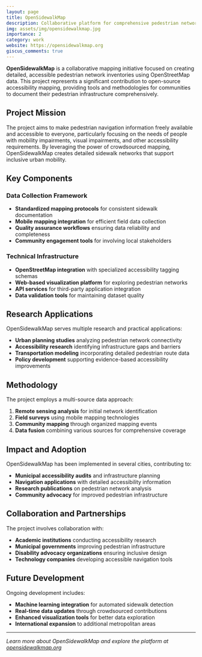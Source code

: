 ```yaml
---
layout: page
title: OpenSidewalkMap
description: Collaborative platform for comprehensive pedestrian network mapping
img: assets/img/opensidewalkmap.jpg
importance: 2
category: work
website: https://opensidewalkmap.org
giscus_comments: true
---
```


**OpenSidewalkMap** is a collaborative mapping initiative focused on creating detailed, accessible pedestrian network inventories using OpenStreetMap data. This project represents a significant contribution to open-source accessibility mapping, providing tools and methodologies for communities to document their pedestrian infrastructure comprehensively.

## Project Mission

The project aims to make pedestrian navigation information freely available and accessible to everyone, particularly focusing on the needs of people with mobility impairments, visual impairments, and other accessibility requirements. By leveraging the power of crowdsourced mapping, OpenSidewalkMap creates detailed sidewalk networks that support inclusive urban mobility.

## Key Components

### Data Collection Framework
- **Standardized mapping protocols** for consistent sidewalk documentation
- **Mobile mapping integration** for efficient field data collection
- **Quality assurance workflows** ensuring data reliability and completeness
- **Community engagement tools** for involving local stakeholders

### Technical Infrastructure
- **OpenStreetMap integration** with specialized accessibility tagging schemas
- **Web-based visualization platform** for exploring pedestrian networks
- **API services** for third-party application integration
- **Data validation tools** for maintaining dataset quality

## Research Applications

OpenSidewalkMap serves multiple research and practical applications:

- **Urban planning studies** analyzing pedestrian network connectivity
- **Accessibility research** identifying infrastructure gaps and barriers
- **Transportation modeling** incorporating detailed pedestrian route data
- **Policy development** supporting evidence-based accessibility improvements

## Methodology

The project employs a multi-source data approach:

1. **Remote sensing analysis** for initial network identification
2. **Field surveys** using mobile mapping technologies
3. **Community mapping** through organized mapping events
4. **Data fusion** combining various sources for comprehensive coverage

## Impact and Adoption

OpenSidewalkMap has been implemented in several cities, contributing to:
- **Municipal accessibility audits** and infrastructure planning
- **Navigation applications** with detailed accessibility information
- **Research publications** on pedestrian network analysis
- **Community advocacy** for improved pedestrian infrastructure

## Collaboration and Partnerships

The project involves collaboration with:
- **Academic institutions** conducting accessibility research
- **Municipal governments** improving pedestrian infrastructure
- **Disability advocacy organizations** ensuring inclusive design
- **Technology companies** developing accessible navigation tools

## Future Development

Ongoing development includes:
- **Machine learning integration** for automated sidewalk detection
- **Real-time data updates** through crowdsourced contributions
- **Enhanced visualization tools** for better data exploration
- **International expansion** to additional metropolitan areas

---

*Learn more about OpenSidewalkMap and explore the platform at [opensidewalkmap.org](https://opensidewalkmap.org)*
